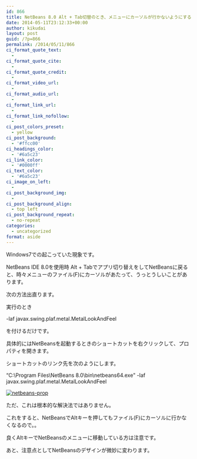 ```yaml
---
id: 866
title: NetBeans 8.0 Alt + Tab切替のとき、メニューにカーソルが行かないようにする
date: 2014-05-11T23:12:33+00:00
author: kikudai
layout: post
guid: /?p=866
permalink: /2014/05/11/866
ci_format_quote_text:
  - 
ci_format_quote_cite:
  - 
ci_format_quote_credit:
  - 
ci_format_video_url:
  - 
ci_format_audio_url:
  - 
ci_format_link_url:
  - 
ci_format_link_nofollow:
  - 
ci_post_colors_preset:
  - yellow
ci_post_background:
  - '#ffcc00'
ci_headings_color:
  - '#6a5c23'
ci_link_color:
  - '#0000ff'
ci_text_color:
  - '#6a5c23'
ci_image_on_left:
  - 
ci_post_background_img:
  - 
ci_post_background_align:
  - top left
ci_post_background_repeat:
  - no-repeat
categories:
  - uncategorized
format: aside
---
```

Windows7での起こっていた現象です。

NetBeans IDE 8.0を使用時 Alt + Tabでアプリ切り替えをしてNetBeansに戻ると、時々メニューのファイル(F)にカーソルがあたって、うっとうしいことがあります。

次の方法出直ります。
  
<!--more-->

実行のとき

-laf javax.swing.plaf.metal.MetalLookAndFeel

を付けるだけです。

具体的にはNetBeansを起動するときのショートカットを右クリックして、プロパティを開きます。

ショートカットのリンク先を次のようにします。

&#8220;C:\Program Files\NetBeans 8.0\bin\netbeans64.exe" -laf javax.swing.plaf.metal.MetalLookAndFeel

[<img src="/wp-content/uploads/2014/05/netbeans-prop.png" alt="netbeans-prop" class="aligncenter size-full wp-image-868" srcset="/wp-content/uploads/2014/05/netbeans-prop.png 425w, /wp-content/uploads/2014/05/netbeans-prop-273x300.png 273w" sizes="(max-width: 425px) 100vw, 425px" />](/wp-content/uploads/2014/05/netbeans-prop.png)

ただ、これは根本的な解決法ではありません。

これをすると、NetBeansでAltキーを押してもファイル(F)にカーソルに行かなくなるので。。

良くAltキーでNetBeansのメニューに移動している方は注意です。

あと、注意点としてNetBeansのデザインが微妙に変わります。